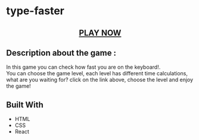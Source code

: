 
# type-faster 

  <h2 align="center"><a href="https://flamboyant-blackwell-44d786.netlify.app/">PLAY NOW</a></h2>


## Description about the game :
 <p>In this game you can check how fast you are on the keyboard!.<br>You can choose the game level, each level has different time calculations, what are you waiting for? click on the link above, choose the level and enjoy the game!</p>


## Built With
* HTML
* CSS
* React


